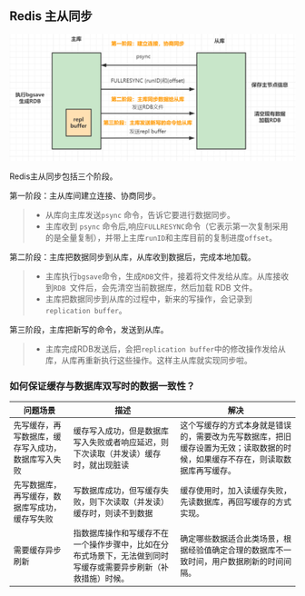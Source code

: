 ## Redis 主从同步

![slave](../../assert/redisMaster-Slavepng.png)

Redis主从同步包括三个阶段。

第一阶段：主从库间建立连接、协商同步。

> - 从库向主库发送`psync` 命令，告诉它要进行数据同步。
> - 主库收到 `psync` 命令后,响应`FULLRESYNC`命令（它表示第一次复制采用的是全量复制），并带上主库`runID`和主库目前的复制进度`offset`。

第二阶段：主库把数据同步到从库，从库收到数据后，完成本地加载。

> - 主库执行`bgsave`命令，生成`RDB`文件，接着将文件发给从库。从库接收到`RDB `文件后，会先清空当前数据库，然后加载 RDB 文件。
> - 主库把数据同步到从库的过程中，新来的写操作，会记录到`replication buffer`。

第三阶段，主库把新写的命令，发送到从库。

> - 主库完成RDB发送后，会把`replication buffer`中的修改操作发给从库，从库再重新执行这些操作。这样主从库就实现同步啦。



### 如何保证缓存与数据库双写时的数据一致性？

| 问题场景                      | 描述                                                      | 解决                                                              |
| ------------------------- | ------------------------------------------------------- | --------------------------------------------------------------- |
| 先写缓存，再写数据库，缓存写入成功，数据库写入失败 | 缓存写入成功，但是数据库写入失败或者响应延迟，则下次读取（并发读）缓存时，就出现脏读              | 这个写缓存的方式本身就是错误的，需要改为先写数据库，把旧缓存设置为无效；读取数据的时候，如果缓存不存在，则读取数据库再写缓存。 |
| 先写数据库，再写缓存，数据库写成功，缓存写失败   | 写数据库成功，但写缓存失败，则下次读取（并发读）缓存时，则读不到数据                      | 缓存使用时，加入读缓存失败，先读数据库，再回写缓存的方式实现。                                 |
| 需要缓存异步刷新                  | 指数据库操作和写缓存不在一个操作步骤中，比如在分布式场景下，无法做到同时写缓存或需要异步刷新（补救措施）时候。 | 确定哪些数据适合此类场景，根据经验值确定合理的数据库不一致时间，用户数据刷新的时间间隔。                    |